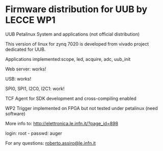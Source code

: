 # Firmware distribution for UUB by LECCE WP1

UUB Petalinux System and applications (not official distribution)

This version of linux for zynq 7020 is developed from vivado project dedicated for UUB.

Applications implemented:scope, led, acquire, adc, uub_init

Web server: works!

USB: works!

SPI0, SPI1, I2C0, I2C1: work!

TCF Agent for SDK development and cross-compiling enabled

WP2 Trigger implemented on FPGA but not tested under petalinux (need software)

More info to: http://elettronica.le.infn.it/?page_id=898

login: root - passwd: auger

For any questions: roberto.assiro@le.infn.it

